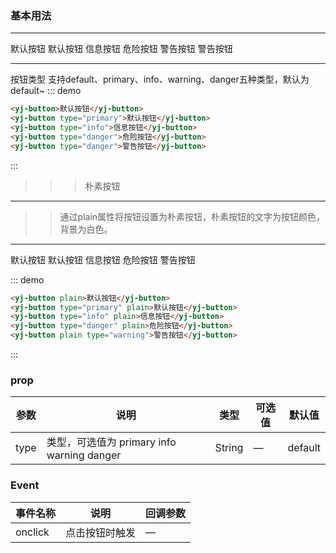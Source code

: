 

### 基本用法
---
<div class="demon-block">
  <yj-button>默认按钮</yj-button>
  <yj-button type="primary">默认按钮</yj-button>
  <yj-button type="info">信息按钮</yj-button>
  <yj-button type="danger">危险按钮</yj-button>
  <yj-button type="warning">警告按钮</yj-button>
  <yj-button plain type="warning">警告按钮</yj-button>
</div>

---
按钮类型
支持default、primary、info、warning、danger五种类型，默认为default~
::: demo
```html
<yj-button>默认按钮</yj-button>
<yj-button type="primary">默认按钮</yj-button>
<yj-button type="info">信息按钮</yj-button>
<yj-button type="danger">危险按钮</yj-button>
<yj-button type="danger">警告按钮</yj-button>

```
:::

>>>朴素按钮
---
>>通过plain属性将按钮设置为朴素按钮，朴素按钮的文字为按钮颜色，背景为白色。
---
<div class="demon-block">
  <yj-button plain>默认按钮</yj-button>
  <yj-button type="primary" plain>默认按钮</yj-button>
  <yj-button type="info" plain>信息按钮</yj-button>
  <yj-button type="danger" plain>危险按钮</yj-button>
  <yj-button plain type="warning">警告按钮</yj-button>
</div>

::: demo
```html
<yj-button plain>默认按钮</yj-button>
<yj-button type="primary" plain>默认按钮</yj-button>
<yj-button type="info" plain>信息按钮</yj-button>
<yj-button type="danger" plain>危险按钮</yj-button>
<yj-button plain type="warning">警告按钮</yj-button>

```
:::

### prop
| 参数      | 说明                                 | 类型      | 可选值       | 默认值   |
|---------- |------------------------------------ |---------- |------------- |-------- |
|type      |	类型，可选值为 primary info warning danger |	String   |	—           | default |
### Event
| 事件名称      | 说明       | 回调参数   |
|------------- |----------- |---------  |
|onclick         |点击按钮时触发| —  |
